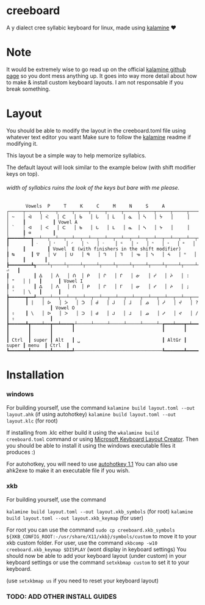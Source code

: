 # creeboard
A y dialect cree syllabic keyboard for linux, made using [kalamine](https://github.com/OneDeadKey/kalamine) ❤️

# Note

It would be extremely wise to go read up on the official [kalamine github page](https://github.com/OneDeadKey/kalamine) so you dont mess anything up. It goes into way more detail about how to make & install custom keyboard layouts. I am not responsable if you break something.

# Layout

You should be able to modify the layout in the creeboard.toml file using whatever text editor you want
Make sure to follow the [kalamine](https://github.com/OneDeadKey/kalamine) readme if modifying it. 

This layout be a simple way to help memorize syllabics.

The default layout will look similar to the example below (with shift modifier keys on top).

###### width of syllabics ruins the look of the keys but bare with me please.

```
       Vowels  P     T     K     C     M     N     S     A
┌─────┬─────┬─────┬─────┬─────┬─────┬─────┬─────┬─────┬─────┬─────┬─────┬─────┲━━━━━━━━━━┓
│ ~   │ ᐋ   │ ᐹ   │ ᑖ   │ ᑳ   │ ᒑ   │ ᒫ   │ ᓈ  │ ᓵ   │ ᔮ   │     │     │     ┃          ┃ Vowel A
│ `   │ ᐊ   │ ᐸ   │ ᑕ   │ ᑲ   │ ᒐ   │ ᒪ   │ ᓇ  │ ᓴ   │ ᔭ   │     │     │     ┃ ⌫        ┃
┢━━━━━┷━━┱──┴──┬──┴──┬──┴──┬──┴──┬──┴──┬──┴──┬──┴──┬──┴──┬──┴──┬──┴──┬──┴──┬──┺━━┳━━━━━━━┫
┃        ┃ ᐧ    │ ᑊ    │ ᐟ   │ ᐠ   │ ᐨ    │ ᒼ   │ ᐣ   │ ᐢ   │ ᕀ   │ ᐦ   │     │     ┃        ┃ Vowel  E (with finishers in the shift modifier)
┃ ↹      ┃ ᐁ   │ ᐯ   │ ᑌ   │ ᑫ   │ ᒉ   │ ᒣ   │ ᓀ  │ ᓭ   │ ᔦ   │ ᐦ   │     │     ┃       ┃
┣━━━━━━━━┻┱────┴┬────┴┬────┴┬────┴┬────┴┬────┴┬────┴┬────┴┬────┴┬────┴┬────┴┬────┺┓  ⏎   ┃
┃         ┃ ᐄ   │ ᐲ   │ ᑏ  │ ᑮ   │ ᒌ   │ ᒦ   │ ᓃ   │ ᓰ   │ ᔩ   │ :   │ "   │ |   ┃      ┃ Vowel I
┃ ⇬       ┃ ᐃ   │ ᐱ   │ ᑎ  │ ᑭ   │ ᒋ   │ ᒥ   │ ᓂ   │ ᓯ   │ ᔨ   │ ;   │ '   │ \   ┃      ┃
┣━━━━━━┳━━┹──┬──┴──┬──┴──┬──┴──┬──┴──┬──┴──┬──┴──┬──┴──┬──┴──┬──┴──┬──┴──┲━━┷━━━━━┻━━━━━━┫
┃      ┃ |   │ ᐆ   │ ᐴ   │ ᑑ  │ ᑰ   │ ᒎ   │ ᒨ   │ ᓅ   │ ᓲ   │ ᔫ   │ ?   ┃               ┃ Vowel O
┃ ⇧    ┃ \   │ ᐅ   │ ᐳ   │ ᑐ  │ ᑯ   │ ᒍ   │ ᒧ   │ ᓄ   │ ᓱ   │ ᔪ   │ /   ┃ ⇧             ┃
┣━━━━━━┻┳━━━━┷━━┳━━┷━━━━┱┴─────┴─────┴─────┴─────┴─────┴─┲━━━┷━━━┳━┷━━━━━╋━━━━━━━┳━━━━━━━┫
┃       ┃       ┃       ┃                                ┃       ┃       ┃       ┃       ┃
┃ Ctrl  ┃ super ┃ Alt   ┃ ␣                              ┃ AltGr ┃ super ┃ menu  ┃ Ctrl  ┃
┗━━━━━━━┻━━━━━━━┻━━━━━━━┹────────────────────────────────┺━━━━━━━┻━━━━━━━┻━━━━━━━┻━━━━━━━┛
```

# Installation

### windows

For building yourself, use the command
`kalamine build layout.toml --out layout.ahk` (if using autohotkey)
`kalamine build layout.toml --out layout.klc` (for root)

If installing from .klc either build it using the `wkalamine build creeboard.toml` command or using [Microsoft Keyboard Layout Creator](https://www.microsoft.com/en-us/download/details.aspx?id=102134). 
Then you should be able to install it using the windows executable files it produces :)

For autohotkey, you will need to use [autohotkey 1.1](https://www.autohotkey.com/download/1.1/)
You can also use ahk2exe to make it an executable file if you wish.

### xkb

For building yourself, use the command

`kalamine build layout.toml --out layout.xkb_symbols` (for root)
`kalamine build layout.toml --out layout.xkb_keymap` (for user)

For root you can use the command `sudo cp creeboard.xkb_symbols ${XKB_CONFIG_ROOT:-/usr/share/X11/xkb}/symbols/custom` to move it to your xkb custom folder.
For user, use the command `xkbcomp -w10 creeboard.xkb_keymap $DISPLAY` (wont display in keyboard settings)
You should now be able to add your keyboard layout (under custom) in your keyboard settings or use the command `setxkbmap custom` to set it to your keyboard.

(use `setxkbmap us` if you need to reset your keyboard layout) 

### TODO: ADD OTHER INSTALL GUIDES
